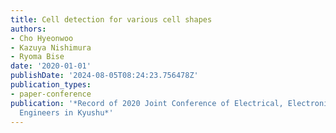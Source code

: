 ```yaml
---
title: Cell detection for various cell shapes
authors:
- Cho Hyeonwoo
- Kazuya Nishimura
- Ryoma Bise
date: '2020-01-01'
publishDate: '2024-08-05T08:24:23.756478Z'
publication_types:
- paper-conference
publication: '*Record of 2020 Joint Conference of Electrical, Electronics and Information
  Engineers in Kyushu*'
---
```

